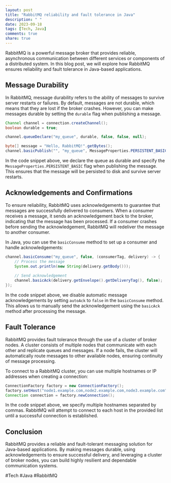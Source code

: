 ```yaml
---
layout: post
title: "RabbitMQ reliability and fault tolerance in Java"
description: " "
date: 2023-09-18
tags: [Tech, Java]
comments: true
share: true
---
```


RabbitMQ is a powerful message broker that provides reliable, asynchronous communication between different services or components of a distributed system. In this blog post, we will explore how RabbitMQ ensures reliability and fault tolerance in Java-based applications.

## Message Durability

In RabbitMQ, message durability refers to the ability of messages to survive server restarts or failures. By default, messages are not durable, which means that they are lost if the broker crashes. However, you can make messages durable by setting the `durable` flag when publishing a message.

```java
Channel channel = connection.createChannel();
boolean durable = true;

channel.queueDeclare("my_queue", durable, false, false, null);

byte[] message = "Hello, RabbitMQ!".getBytes();
channel.basicPublish("", "my_queue", MessageProperties.PERSISTENT_BASIC, message);
```

In the code snippet above, we declare the queue as durable and specify the `MessageProperties.PERSISTENT_BASIC` flag when publishing the message. This ensures that the message will be persisted to disk and survive server restarts.

## Acknowledgements and Confirmations

To ensure reliability, RabbitMQ uses acknowledgements to guarantee that messages are successfully delivered to consumers. When a consumer receives a message, it sends an acknowledgement back to the broker, indicating that the message has been processed. If a consumer crashes before sending the acknowledgement, RabbitMQ will redeliver the message to another consumer.

In Java, you can use the `basicConsume` method to set up a consumer and handle acknowledgements:

```java
channel.basicConsume("my_queue", false, (consumerTag, delivery) -> {
    // Process the message
    System.out.println(new String(delivery.getBody()));
    
    // Send acknowledgement
    channel.basicAck(delivery.getEnvelope().getDeliveryTag(), false);
});
```

In the code snippet above, we disable automatic message acknowledgements by setting `autoAck` to `false` in the `basicConsume` method. This allows us to manually send the acknowledgement using the `basicAck` method after processing the message.

## Fault Tolerance

RabbitMQ provides fault tolerance through the use of a cluster of broker nodes. A cluster consists of multiple nodes that communicate with each other and replicate queues and messages. If a node fails, the cluster will automatically route messages to other available nodes, ensuring continuity of message processing.

To connect to a RabbitMQ cluster, you can use multiple hostnames or IP addresses when creating a connection:

```java
ConnectionFactory factory = new ConnectionFactory();
factory.setHost("node1.example.com,node2.example.com,node3.example.com");
Connection connection = factory.newConnection();
```

In the code snippet above, we specify multiple hostnames separated by commas. RabbitMQ will attempt to connect to each host in the provided list until a successful connection is established.

## Conclusion

RabbitMQ provides a reliable and fault-tolerant messaging solution for Java-based applications. By making messages durable, using acknowledgements to ensure successful delivery, and leveraging a cluster of broker nodes, you can build highly resilient and dependable communication systems.

#Tech #Java #RabbitMQ